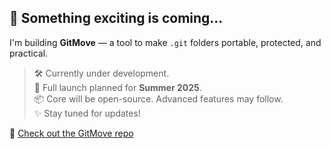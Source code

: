 ## 🚧 Something exciting is coming...  
I'm building **GitMove** — a tool to make `.git` folders portable, protected, and practical.  

> 🛠️ Currently under development.  
> 👀 Full launch planned for **Summer 2025**.  
> 📦 Core will be open-source. Advanced features may follow.  
> ✨ Stay tuned for updates!

🔗 [Check out the GitMove repo](https://github.com/marthurhans/gitmove)


